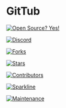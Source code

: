 # GitTub

[![Open Source? Yes!][os-shield]][os-url]

[![Discord][discord-shield]][discord-url]

[![Forks][forks-shield]][forks-url]

[![Stars][stars-shield]][stars-url]

[![Contributors][contributors-shield]][contributors-url]

[![Sparkline][sparkline-shield]][sparkline-url]

[![Maintenance]([maintainence-shield])][maintainence-url]



<!-- MARKDOWN LINKS & IMAGES -->
<!-- https://www.markdownguide.org/basic-syntax/#reference-style-links -->

[contributors-shield]: https://img.shields.io/github/contributors/IIITKalyaniFOSC/GitTub.svg?style=plastic
[contributors-url]: https://github.com/IIITKalyaniFOSC/GitTub/graphs/contributors
[forks-shield]: https://img.shields.io/github/forks/IIITKalyaniFOSC/GitTub.svg?style=plastic

[forks-url]: https://github.com/IIITKalyaniFOSC/GitTub/network/members

[stars-shield]: https://img.shields.io/github/stars/IIITKalyaniFOSC/GitTub.svg?style=plastic

[stars-url]: https://github.com/IIITKalyaniFOSC/GitTub/stargazers

[maintainence-shield]: https://img.shields.io/badge/Maintained%3F-yes-green.svg

[maintainence-url]: https://GitHub.com/IIITKalyaniFOSC/GitTub/StrapDown.js/graphs/commit-activity

[sparkline-shield]: https://stars.medv.io/IIITKalyaniFOSC/GitTub.svg

[sparkline-url]: https://stars.medv.io/IIITKalyaniFOSC/GitTub
[discord-shield]: https://img.shields.io/discord/591914197219016707.svg?label=&logo=discord&logoColor=ffffff&color=7389D8&labelColor=6A7EC2

[discord-url]: https://discord.gg/4FA6s2NEwc

[os-shield]: https://badgen.net/badge/Open%20Source%20%3F/Yes%21/blue?icon=github

[os-url]: https://github.com/IIITKalyaniFOSC/GitTub
